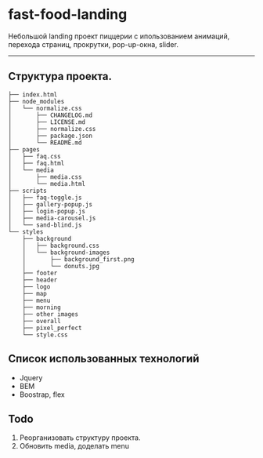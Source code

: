 fast-food-landing
=====================

Небольшой landing проект пиццерии с ипользованием анимаций, перехода страниц, прокрутки, pop-up-окна, slider. 
***


Структура проекта. 
-----------------------------------
```
├── index.html
├── node_modules
│   └── normalize.css
│       ├── CHANGELOG.md
│       ├── LICENSE.md
│       ├── normalize.css
│       ├── package.json
│       └── README.md
├── pages
│   ├── faq.css
│   ├── faq.html
│   └── media
│       ├── media.css
│       └── media.html
├── scripts
│   ├── faq-toggle.js
│   ├── gallery-popup.js
│   ├── login-popup.js
│   ├── media-carousel.js
│   └── sand-blind.js
└── styles
    ├── background
    │   ├── background.css
    │   └── background-images
    │       ├── background_first.png
    │       └── donuts.jpg
    ├── footer
    ├── header
    ├── logo
    ├── map
    ├── menu
    ├── morning
    ├── other images
    ├── overall
    ├── pixel_perfect
    └── style.css
```
Список использованных технологий
-----------------------------------
* Jquery
* BEM
* Boostrap, flex

Todo
-----------------------------------
1. Реорганизовать структуру проекта. 
2. Обновить media, доделать menu


